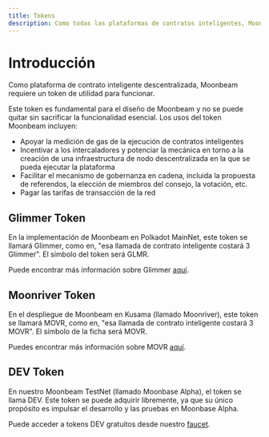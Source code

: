 ```yaml
---
title: Tokens
description: Como todas las plataformas de contratos inteligentes, Moonbeam Network requerirá un token de utilidad para funcionar, que se llama Glimmer (GLMR) para Polkadot y Moonriver (MOVR) para Kusama.
---
```


# Introducción

Como plataforma de contrato inteligente descentralizada, Moonbeam requiere un token de utilidad para funcionar.  

Este token es fundamental para el diseño de Moonbeam y no se puede quitar sin sacrificar la funcionalidad esencial. Los usos del token Moonbeam incluyen:

 - Apoyar la medición de gas de la ejecución de contratos inteligentes
 - Incentivar a los intercaladores y potenciar la mecánica en torno a la creación de una infraestructura de nodo descentralizada en la que se pueda ejecutar la     plataforma
 - Facilitar el mecanismo de gobernanza en cadena, incluida la propuesta de referendos, la elección de miembros del consejo, la votación, etc.
 - Pagar las tarifas de transacción de la red

## Glimmer Token

En la implementación de Moonbeam en Polkadot MainNet, este token se llamará Glimmer, como en, "esa llamada de contrato inteligente costará 3 Glimmer". El símbolo del token será GLMR.

Puede encontrar más información sobre Glimmer [aquí](https://moonbeam.network/networks/moonbeam/glimmer-token/).

## Moonriver Token

En el despliegue de Moonbeam en Kusama (llamado Moonriver), este token se llamará MOVR, como en, "esa llamada de contrato inteligente costará 3 MOVR". El símbolo de la ficha será MOVR.

Puedes encontrar más información sobre MOVR [aquí](https://moonbeam.network/networks/moonriver/river-token/).

## DEV Token

En nuestro Moonbeam TestNet (llamado Moonbase Alpha), el token se llama DEV. Este token se puede adquirir libremente, ya que su único propósito es impulsar el desarrollo y las pruebas en Moonbase Alpha.

Puede acceder a tokens DEV gratuitos desde nuestro [faucet](https://docs.moonbeam.network/getting-started/testnet/faucet/).

